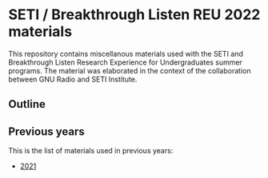 # SETI / Breakthrough Listen REU 2022 materials

This repository contains miscellanous materials used with the SETI and
Breakthrough Listen Research Experience for Undergraduates summer programs. The
material was elaborated in the context of the collaboration between GNU Radio
and SETI Institute.

## Outline

## Previous years

This is the list of materials used in previous years:

* [2021](https://github.com/daniestevez/reu-2021)
